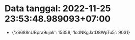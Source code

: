 # Data tanggal: 2022-11-25 23:53:48.989093+07:00

* {'xS688nUBpra9ujak': 15358, 'lcdNKgJxtD8WpTu5': 9031}
